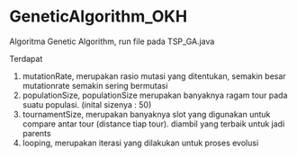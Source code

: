 # GeneticAlgorithm_OKH
Algoritma Genetic Algorithm, run file pada TSP_GA.java

Terdapat 
1. mutationRate, merupakan rasio mutasi yang ditentukan, semakin besar mutationrate semakin sering bermutasi
2. populationSize, populationSize merupakan banyaknya ragam tour pada suatu populasi. (inital sizenya : 50)
3. tournamentSize, merupakan banyaknya slot yang digunakan untuk compare antar tour (distance tiap tour). diambil yang terbaik untuk jadi parents
4. looping, merupakan iterasi yang dilakukan untuk proses evolusi
